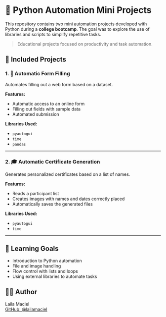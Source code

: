# 🤖 Python Automation Mini Projects

This repository contains two mini automation projects developed with Python during a **college bootcamp**. The goal was to explore the use of libraries and scripts to simplify repetitive tasks.

> Educational projects focused on productivity and task automation.

## 📂 Included Projects

### 1. 📝 Automatic Form Filling

Automates filling out a web form based on a dataset.

**Features:**
- Automatic access to an online form  
- Filling out fields with sample data  
- Automated submission

**Libraries Used:**
- `pyautogui`  
- `time`  
- `pandas`  

---

### 2. 🎓 Automatic Certificate Generation

Generates personalized certificates based on a list of names.

**Features:**
- Reads a participant list  
- Creates images with names and dates correctly placed  
- Automatically saves the generated files

**Libraries Used:**
- `pyautogui`  
- `time`  

---

## 🎯 Learning Goals

- Introduction to Python automation  
- File and image handling  
- Flow control with lists and loops  
- Using external libraries to automate tasks

## 👩‍💻 Author

Laila Maciel  
[GitHub: @lailamaciel](https://github.com/lailamaciel)
